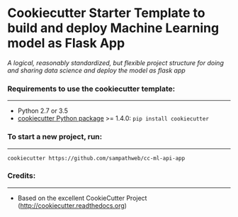 # Cookiecutter Starter Template to build and deploy Machine Learning model as Flask App

_A logical, reasonably standardized, but flexible project structure for doing and sharing data science and deploy the model as flask app_


### Requirements to use the cookiecutter template:
-----------
 - Python 2.7 or 3.5
 - [cookiecutter Python package](http://cookiecutter.readthedocs.org/en/latest/installation.html) >= 1.4.0: `pip install cookiecutter`


### To start a new project, run:
------------

    cookiecutter https://github.com/sampathweb/cc-ml-api-app

### Credits:
------

* Based on the excellent CookieCutter Project (http://cookiecutter.readthedocs.org)
